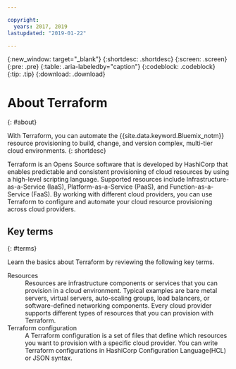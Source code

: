 ```yaml
---

copyright:
  years: 2017, 2019
lastupdated: "2019-01-22"

---
```


{:new_window: target="_blank"}
{:shortdesc: .shortdesc}
{:screen: .screen}
{:pre: .pre}
{:table: .aria-labeledby="caption"}
{:codeblock: .codeblock}
{:tip: .tip}
{:download: .download}

# About Terraform
{: #about}

With Terraform, you can automate the {{site.data.keyword.Bluemix_notm}} resource provisioning to build, change, and version complex, multi-tier cloud environments. 
{: shortdesc} 

Terraform is an Opens Source software that is developed by HashiCorp that enables predictable and consistent provisioning of cloud resources by using a high-level scripting language. Supported resources include Infrastructure-as-a-Service (IaaS), Platform-as-a-Service (PaaS), and Function-as-a-Service (FaaS). By working with different cloud providers, you can use Terraform to configure and automate your cloud resource provisioning across cloud providers. 

## Key terms
{: #terms}

Learn the basics about Terraform by reviewing the following key terms.

<dl>
<dt>Resources</dt>
<dd>Resources are infrastructure components or services that you can provision in a cloud environment. Typical examples are bare metal servers, virtual servers, auto-scaling groups, load balancers, or software-defined networking components. Every cloud provider supports different types of resources that you can provision with Terraform. </dd>
<dt>Terraform configuration</dt>
<dd>A Terraform configuration is a set of files that define which resources you want to provision with a specific cloud provider. You can write Terraform configurations in HashiCorp Configuration Language(HCL) or JSON syntax.</dd>
</dl>



